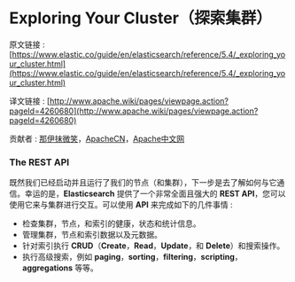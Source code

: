 # Exploring Your Cluster（探索集群）

原文链接 : [https://www.elastic.co/guide/en/elasticsearch/reference/5.4/_exploring_your_cluster.html](https://www.elastic.co/guide/en/elasticsearch/reference/5.4/_exploring_your_cluster.html)

译文链接 : [http://www.apache.wiki/pages/viewpage.action?pageId=4260680](http://www.apache.wiki/pages/viewpage.action?pageId=4260680)

贡献者 : [那伊抹微笑](/display/~wangyangting)，[ApacheCN](/display/~apachecn)，[Apache中文网](/display/~apachechina)

### The REST API

既然我们已经启动并且运行了我们的节点（和集群），下一步是去了解如何与它通信。幸运的是，**Elasticsearch** 提供了一个非常全面且强大的 **REST API**，您可以使用它来与集群进行交互。可以使用 **API** 来完成如下的几件事情 : 

*   检查集群，节点，和索引的健康，状态和统计信息。
*   管理集群，节点和索引数据以及元数据。
*   针对索引执行 **CRUD**（**Create**，**Read**，**Update**，和 **Delete**）和搜索操作。
*   执行高级搜索，例如 **paging**，**sorting**，**filtering**，**scripting**，**aggregations** 等等。